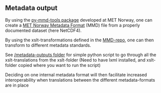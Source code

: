## Metadata output

By using the [py-mmd-tools package](https://github.com/metno/py-mmd-tools) developed at MET Norway,
one can create a [MET Norway Metadata Format](https://htmlpreview.github.io/?https://github.com/metno/mmd/blob/master/doc/mmd-specification.html) (MMD) file from a properly documented dataset (here NetCDF4).

By using the xslt-transformations defined in the [MMD-repo](https://github.com/metno/mmd/tree/master/xslt), one can then transform to different metadata standards.

See [/metadata-outputs folder](https://github.com/EURODEO/e-soh-poc-report/blob/main/poc-experiments/metadata-outputs) for simple python script to go through all the xslt-translations from the xslt-folder (Need to have lxml installed, and xslt-folder copied where you want to run the script)

Deciding on one internal metadata format will then facilitate increased interoperability when translations between the different metadata-formats are in place
